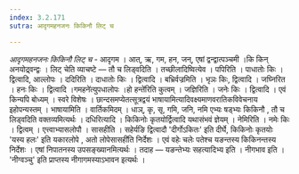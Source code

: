 ```yaml
---
index: 3.2.171
sutra: आदृगमहनजनः किकिनौ लिट् च

---
```

_आदृगमहनजनः किकिनौ लिट् च_ - आदृगम । आत्, ऋ, गम, हन, जन्, एषां द्वन्द्वात्पञ्चमी ।कि किन् अनयोद्र्वन्द्वः । लिट् चेति व्याचष्टे  —  तौ च लिड्वदिति । तच्छीलादिष्वित्येव । पपिरिति । पाधातोः किः । द्वित्वादि, आल्लोपः । ददिरिति । दाधातोः किः । द्वित्वादि । बभ्रिर्वज्रमिति । भृञः किः, द्वित्वादि । जघ्निरित । हनः किः । द्वित्वादि ।गमहने॑त्युपधालोपः ।हो हन्ते॑रिति कुत्वम् । जज्ञिरिति । जनेः किः । द्वित्वादि । एवं किन्यपि बोध्यम् । स्वरे विशेषः । छान्दसमप्येतत्सूत्रद्वयं भाषायामित्यादिवक्ष्यमाणवरातिकविवेचनाय इहोपन्यस्तम् । भाषायामिति । वार्तिकमिदम् । धाञ्, कृ, सृ, गमि, जनि, नमि एभ्यः षड्भ्यः किकिनौ , तौ च लिड्वदिति वक्तव्यमित्यर्थः । दधिरित्यादि । किकिनोः कृतयोर्द्वित्वादि यथासंभवं ज्ञेयम् । नेमिरिति । नमेः किः । द्वित्वम् । एत्त्वाभ्यासलोपौ । सासहीति । सहेर्यङि द्वित्वादौ 'दीर्गोऽकितः' इति दीर्घे, किकिनोः कृतयोः 'यस्य हलः' इति यकारलोपे , अतो लोपेसासही॑ति निर्देशः । एवं वहेः चलेः पतेश्च यङन्तस्य किकिनन्तस्य निर्देशः । एषां निपातनस्य उपसङ्ख्यानमित्यर्थः । तदाह —  यङन्तेभ्यः सहत्यादिभ्य इति । नीगभाव इति । 'नीग्वञ्चु' इति प्राप्तस्य नीगागमस्याऽभावन इत्यर्थः । 